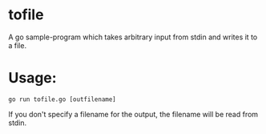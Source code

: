# tofile
A go sample-program which takes arbitrary input from stdin and writes it to a file.

# Usage:
    go run tofile.go [outfilename]

If you don't specify a filename for the output, the filename will be read from stdin.
